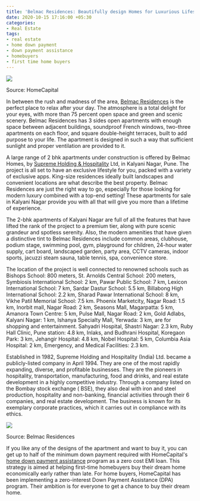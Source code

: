 ```yaml
---
title: 'Belmac Residences: Beautifully design Homes for Luxurious Lifestyle'
date: 2020-10-15 17:16:00 +05:30
categories:
- Real Estate
tags:
- real estate
- home down payment
- down payment assistance
- homebuyers
- first time home buyers
---
```


**[![](https://lh6.googleusercontent.com/4ZuJd1dDVH4xbe-QhMh_YLLaK2l2mzqcjf1R121qOFmegEDSSeJr5vXQbWmd32MnWsNPHKSe1UH10IY2WEANTz1xJXxf6jpvkeqNo6WnsdUBr1WL-uuAeGyorWboiGwsWVWf50Ab)](https://homecapital.in/property/249/belmac-residences-2-bhk)**

Source: HomeCapital

In between the rush and madness of the area, [Belmac Residences](https://homecapital.in/property/249/belmac-residences-2-bhk) is the perfect place to relax after your day. The atmosphere is a total delight for your eyes, with more than 75 percent open space and green and scenic scenery. Belmac Residences has 3 sides open apartments with enough space between adjacent buildings, soundproof French windows, two-three apartments on each floor, and square double-height terraces, built to add purpose to your life. The apartment is designed in such a way that sufficient sunlight and proper ventilation are provided to it.

A large range of 2 bhk apartments under construction is offered by Belmac Homes, by [Supreme Holding & Hospitality](https://homecapital.in/offering/developer/supreme-holdings-&-hospitality-india-limited) Ltd, in Kalyani Nagar, Pune. The project is all set to have an exclusive lifestyle for you, packed with a variety of exclusive apps. King-size residences ideally built landscapes and convenient locations are what describe the best property. Belmac Residences are just the right way to go, especially for those looking for modern luxury combined with a top-end setting! These apartments for sale in Kalyani Nagar provide you with all that will give you more than a lifetime of experience.

The 2-bhk apartments of Kalyani Nagar are full of all the features that have lifted the rank of the project to a premium tier, along with pure scenic grandeur and spotless serenity. Also, the modern amenities that have given a distinctive tint to Belmac Residences include common areas, clubhouse, podium stage, swimming pool, gym, playground for children, 24-hour water supply, cart board, landscaped garden, party area, CCTV cameras, indoor sports, jacuzzi steam sauna, table tennis, spa, convenience store.

The location of the project is well connected to renowned schools such as Bishops School: 800 meters, St. Arnolds Central School: 200 meters, Symbiosis International School: 2 km, Pawar Public School: 7 km, Lexicon International School: 7 km, Sardar Dastur School: 5.5 km, Billabong High International School: 2.2 km, Sharad Pawar International School: 8 km, Vikhe Patil Memorial School: 7.5 km. Phoenix Marketcity, Nagar Road: 1.5 km, Inorbit mall, Nagar Road: 2 km, Seasons Mall, Magarpatta: 5 km, Amanora Town Centre: 5 km, Pulse Mall, Nagar Road: 2 km, Gold Adlabs, Kalyani Nagar: 1 km, Ishanya Specialty Mall, Yerwada: 3 km, are for shopping and entertainment. Sahyadri Hospital, Shastri Nagar: 2.3 km, Ruby Hall Clinic, Pune station: 4.8 km, Inlaks, and Budhrani Hospital, Koregaon Park: 3 km, Jehangir Hospital: 4.8 km, Nobel Hospital: 5 km, Columbia Asia Hospital: 2 km, Emergency, and Medical Facilities: 2.3 km.

Established in 1982, Supreme Holding and Hospitality (India) Ltd. became a publicly-listed company in April 1994. They are one of the most rapidly expanding, diverse, and profitable businesses. They are the pioneers in hospitality, transportation, manufacturing, food and drinks, and real estate development in a highly competitive industry. Through a company listed on the Bombay stock exchange ( BSE), they also deal with iron and steel production, hospitality and non-banking, financial activities through their 6 companies, and real estate development. The business is known for its exemplary corporate practices, which it carries out in compliance with its ethics.

**[![](https://lh4.googleusercontent.com/04w5MuS9Y99j5V5WhbSQR0L6Fgu0dHk-z0tozOP-nfm-3ZGoeVkaUJerpq8isRKeFQOijh3O4qmK0HictmbziAFzwHe6s58uVGcBISy3rY8-KcP93erviW_XxaVr-Eu33fq0cmpt)](https://homecapital.in/offering)**

Source: Belmac Residences

If you like any of the designs of the apartment and want to buy it, you can get up to half of the minimum down payment required with HomeCapital's [home down payment assistance](https://homecapital.in/program) program as a zero cost EMI loan. This strategy is aimed at helping first-time homebuyers buy their dream home economically early rather than late. For home buyers, HomeCapital has been implementing a zero-interest Down Payment Assistance (DPA) program. Their ambition is for everyone to get a chance to buy their dream home.
